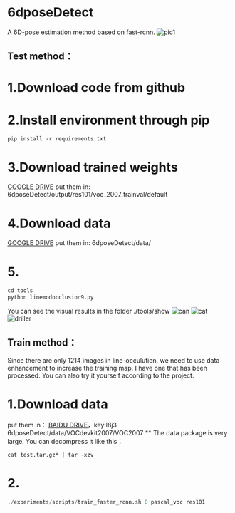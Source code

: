 # 6dposeDetect
A 6D-pose estimation method based on fast-rcnn.
![pic1](https://github.com/liuzehao/6dposeDetect/blob/master/pic1.png)
## Test method：
# 1.Download code from github
# 2.Install environment through pip
```
pip install -r requirements.txt
```
# 3.Download trained weights
[GOOGLE DRIVE](https://drive.google.com/drive/folders/1Z7fj3mcl9QljusnHs6kW55vihbuOg9y_?usp=sharing)
put them in:
6dposeDetect/output/res101/voc_2007_trainval/default
# 4.Download data
[GOOGLE DRIVE](https://drive.google.com/drive/folders/1DD5ZOnsbIOcRCn2qnj5MhUkatjOHEij6?usp=sharing)
put them in:
6dposeDetect/data/
# 5.
```python
cd tools
python linemodocclusion9.py
```
You can see the visual results in the folder ./tools/show
![can](https://github.com/liuzehao/6dposeDetect/blob/master/can_00000.jpg)
![cat](https://github.com/liuzehao/6dposeDetect/blob/master/cat_00000.jpg)
![driller](https://github.com/liuzehao/6dposeDetect/blob/master/driller_00000.jpg)
## Train method：
Since there are only 1214 images in line-occulution, we need to use data enhancement to increase the training map. I have one that has been processed. You can also try it yourself according to the project.
# 1.Download data
put them in：
[BAIDU DRIVE](https://pan.baidu.com/s/1izQrfXUbfEG4RwBml1nyVQ )，key:l8j3
6dposeDetect/data/VOCdevkit2007/VOC2007
** The data package is very large. You can decompress it like this：
```
cat test.tar.gz* | tar -xzv
```
# 2.
```python
./experiments/scripts/train_faster_rcnn.sh 0 pascal_voc res101
```
